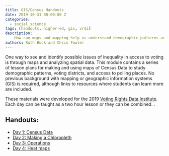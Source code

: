 ```yaml
---
title: GIS/Census Handouts
date: 2019-10-31 00:00:00 Z
categories:
  - social_science
tags: [handouts, higher-ed, gis, vrdi]
description:
    How can maps and mapping help us understand demographic patterns and access to voting? This module contains a series of two-hour lesson plans for making and using maps of Census Data to study demographics, voting districts, and access to polling places. No previous background with mapping is required.
authors: Ruth Buck and Chris Fowler
---
```


One way to see and identify possible issues of inequality in access to voting is through maps and analyzing spatial data. This module contains a series of lesson plans for making and using maps of Census Data to study demographic patterns, voting districts, and access to polling places. No previous background with mapping or geographic information systems (GIS) is required, although links to resources where students can learn more are included. 

These materials were developed for the 2019 [Voting Rights Data Institute](https://sites.tufts.edu/vrdi/). Each day can be taught as a two hour lesson or they can be combined.
.
## Handouts:
* [Day 1: Census Data](https://sites.tufts.edu/vrdi/files/2019/06/2.-Census-Data-Handout.pdf)
* [Day 2: Making a Chloropleth](https://sites.tufts.edu/vrdi/files/2019/06/3.-Choropleth-Handout-2.pdf)
* [Day 3: Operations](https://sites.tufts.edu/vrdi/files/2019/06/4.-Performing-Operations.pdf)
* [Day 4: Heat maps](https://sites.tufts.edu/vrdi/files/2019/06/Heatmaps.pdf)